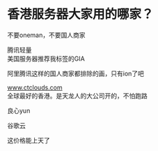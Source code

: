 # 香港服务器大家用的哪家？


不要oneman，不要国人商家

腾讯轻量<br />
美国服务器推荐我标签的GIA

阿里腾讯这样的国人商家都排除的画，只有ion了吧

www.ctclouds.com<br />
全球最好的香港。是天龙人的大公司开的，不怕跑路

良心yun<img id="aimg_R875h" onclick="zoom(this, this.src, 0, 0, 0)" class="zoom" src="https://cdn.jsdelivr.net/gh/hishis/forum-master/public/images/patch.gif" onmouseover="img_onmouseoverfunc(this)" onload="thumbImg(this)" border="0" alt="" />

谷歌云

这价格能上天了
